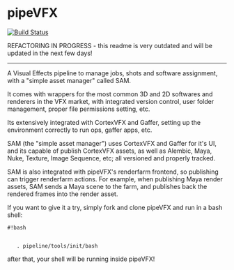 pipeVFX 
=======
[![Build Status](https://travis-ci.org/hradec/pipeVFX.svg?branch=master)](https://travis-ci.org/hradec/pipeVFX)


REFACTORING IN PROGRESS - this readme is very outdated and will be updated in the next few days!

---

A Visual Effects pipeline to manage jobs, shots and software assignment, with a "simple asset manager" called SAM.

It comes with wrappers for the most common 3D and 2D softwares and renderers in the VFX market, with integrated version control, user folder management, proper file permissions setting, etc.

Its extensively integrated with CortexVFX and Gaffer, setting up the environment correctly to run ops, gaffer apps, etc.

SAM (the "simple asset manager") uses CortexVFX and Gaffer for it's UI, and its capable of publish CortexVFX assets, as well as Alembic, Maya, Nuke, Texture, Image Sequence, etc; all versioned and properly tracked.

SAM is also integrated with pipeVFX's renderfarm frontend, so publishing can trigger renderfarm actions. For example, when publishing Maya render assets, SAM sends a Maya scene to the farm, and publishes back the rendered frames into the render asset.

If you want to give it a try, simply fork and clone pipeVFX and run in a bash shell:

```
#!bash


   . pipeline/tools/init/bash

```

after that, your shell will be running inside pipeVFX!

